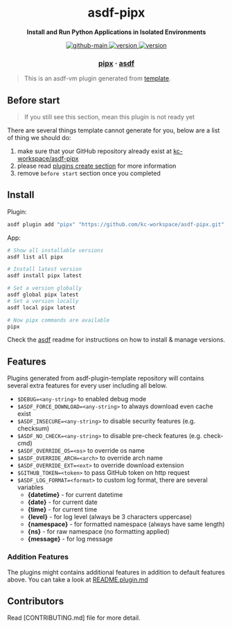 <h1 align="center">
  asdf-pipx
</h1>

<!-- Description section -->
<p align="center">
  <strong>Install and Run Python Applications in Isolated Environments</strong>
</p>

<!-- Badges section -->
<p align="center">
  <a href="https://github.com/kc-workspace/asdf-pipx/actions/workflows/main.yml">
    <img
      alt="github-main"
      src="https://img.shields.io/github/actions/workflow/status/kc-workspace/asdf-pipx/main.yml?style=flat-square&logo=github">
  </a>
  <a href="https://github.com/kc-workspace/asdf-pipx/releases">
    <img
      alt="version"
      src="https://img.shields.io/github/v/release/kc-workspace/asdf-pipx?style=flat-square&logo=github">
  </a>
  <a href="https://github.com/kc-workspace/asdf-pipx/commits/main">
    <img
      alt="version"
      src="https://img.shields.io/github/last-commit/kc-workspace/asdf-pipx/main?style=flat-square&logo=github">
  </a>
</p>

<!-- Links section -->
<h3 align="center">
  <a href="https://pypa.github.io/pipx/">pipx</a>
  <span> · </span>
  <a href="https://asdf-vm.com">asdf</a>
</h3>

> This is an asdf-vm plugin generated from [template][template-gh].

## Before start

> If you still see this section, mean this plugin is not ready yet

There are several things template cannot generate for you,
below are a list of thing we should do:

1. make sure that your GitHub repository already exist at [kc-workspace/asdf-pipx][plugin-gh]
2. please read [plugins create section][asdf-create-plugin] for more information
3. remove `before start` section once you completed

## Install

Plugin:

```sh
asdf plugin add "pipx" "https://github.com/kc-workspace/asdf-pipx.git"
```

App:

```sh
# Show all installable versions
asdf list all pipx

# Install latest version
asdf install pipx latest

# Set a version globally
asdf global pipx latest
# Set a version locally
asdf local pipx latest

# Now pipx commands are available
pipx
```

Check the [asdf][asdf-link] readme for instructions on
how to install & manage versions.

## Features

Plugins generated from asdf-plugin-template repository will
contains several extra features for every user including all below.

- `$DEBUG=<any-string>` to enabled debug mode
- `$ASDF_FORCE_DOWNLOAD=<any-string>` to always download even cache exist
- `$ASDF_INSECURE=<any-string>` to disable security features (e.g. checksum)
- `$ASDF_NO_CHECK=<any-string>` to disable pre-check features (e.g. check-cmd)
- `$ASDF_OVERRIDE_OS=<os>` to override os name
- `$ASDF_OVERRIDE_ARCH=<arch>` to override arch name
- `$ASDF_OVERRIDE_EXT=<ext>` to override download extension
- `$GITHUB_TOKEN=<token>` to pass GitHub token on http request
- `$ASDF_LOG_FORMAT=<format>` to custom log format, there are several variables
  - **{datetime}** - for current datetime
  - **{date}** - for current date
  - **{time}** - for current time
  - **{level}** - for log level (always be 3 characters uppercase)
  - **{namespace}** - for formatted namespace (always have same length)
  - **{ns}** - for raw namespace (no formatting applied)
  - **{message}** - for log message

### Addition Features

The plugins might contains additional features
in addition to default features above.
You can take a look at [README.plugin.md][app-readme]

## Contributors

Read [CONTRIBUTING.md] file for more detail.

<!-- LINKS SECTION -->

[app-readme]: ./README.plugin.md
[plugin-gh]: https://github.com/kc-workspace/asdf-pipx
[template-gh]: https://github.com/kc-workspace/asdf-plugin-template
[asdf-link]: https://github.com/asdf-vm/asdf
[asdf-create-plugin]: https://asdf-vm.com/plugins/create.html
